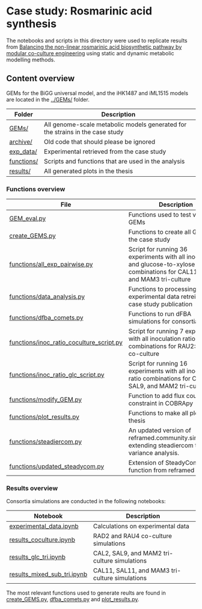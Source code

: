 # Case study: Rosmarinic acid synthesis

The notebooks and scripts in this directory were used to replicate results from [Balancing the non-linear rosmarinic acid biosynthetic pathway by modular co-culture engineering](https://doi.org/10.1016/j.ymben.2019.03.002) using static and dynamic metabolic modelling methods.

## Content overview

GEMs for the BiGG universal model, and the iHK1487 and iML1515 models are located in the [../GEMs/](../GEMs/) folder.

| Folder                        | Description             |
|-------------------------------|-------------------------|
|[GEMs/](../RAsynthesis/GEMs/)  | All genome-scale metabolic models generated for the strains in the case study |
| [archive/](../RAsynthesis/archive/) | Old code that should please be ignored |
| [exp_data/](../RAsynthesis/exp_data/) | Experimental retrieved from the case study |
| [functions/](../RAsynthesis/functions/) | Scripts and functions that are used in the analysis |
| [results/](../RAsynthesis/results/) | All generated plots in the thesis |

### Functions overview

| File                          | Description             |
|-------------------------------|-------------------------|
| [GEM_eval.py](GEM_eval.py) | Functions used to test validity of GEMs |
| [create_GEMS.py](create_GEMS.py) | Functions to create all GEMs for the case study |
| [functions/all_exp_pairwise.py](functions/all_exp_pairwise.py) | Script for running 36 experiments with all inoculation and glucose-to-xylose -ratio combinations for CAL11, SAL11, and MAM3 tri-culture |
| [functions/data_analysis.py](functions/data_analysis.py) | Functions to processing the experimental data retreievd from case study publication|
| [functions/dfba_comets.py](functions/dfba_comets.py) | Functions to run dFBA simulations for consortia |
| [functions/inoc_ratio_coculture_script.py](functions/inoc_ratio_coculture_script.py) | Script for running 7 experiments with all inoculation ratio combinations for RAU2:RAD4 co-culture |
| [functions/inoc_ratio_glc_script.py](functions/inoc_ratio_glc_script.py) | Script for running 16 experiments with all inoculation ratio combinations for CAL2, SAL9, and MAM2 tri-culture |
| [functions/modify_GEM.py](functions/modify_GEM.py) | Function to add flux coupling constraint in COBRApy |
| [functions/plot_results.py](functions/plot_results.py) | Functions to make all plots in thesis |
| [functions/steadiercom.py](functions/steadiercom.py) | An updated version of reframed.community.simulate.py, extending steadiercom to include variance analysis. |
| [functions/updated_steadycom.py](functions/updated_steadycom.py) | Extension of SteadyCom function from reframed |

### Results overview

Consortia simulations are conducted in the following notebooks:

| Notebook                                 | Description                                |
|------------------------------------------|--------------------------------------------|
| [experimental_data.ipynb](experimental_data.ipynb) | Calculations on experimental data | 
| [results_coculture.ipynb](../RAsynthesis/results_coculture.ipynb)                 | RAD2 and RAU4 co-culture simulations             |
| [results_glc_tri.ipynb](../RAsynthesis/results_glc_tri.ipynb)                       | CAL2, SAL9, and MAM2 tri-culture simulations       |
| [results_mixed_sub_tri.ipynb](../RAsynthesis/results_mixed_sub_tri.ipynb) | CAL11, SAL11, and MAM3 tri-culture simulations     |

The most relevant functions used to generate reults are found in [create_GEMS.py](create_GEMS.py), [dfba_comets.py](functions/dfba_comets.py) and [plot_results.py](functions/plot_results.py).
